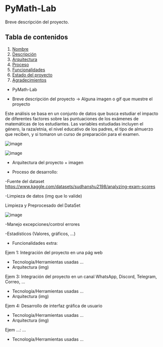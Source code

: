 # PyMath-Lab

Breve descripción del proyecto.

## Tabla de contenidos

1. [Nombre](#Nombre)
2. [Descripción](#descripción)
3. [Arquitectura](#Arquitectura)
4. [Proceso](#Proceso)
5. [Funcionalidades](#Funcionalidades)
6. [Estado del proyecto](#EstadoDelProyecto)
7. [Agradecimientos](#Agradecimientos)


* PyMath-Lab

* Breve descripción del proyecto -> Alguna imagen o gif que muestre el proyecto

Este análisis se basa en un conjunto de datos que busca estudiar el impacto de diferentes factores sobre las puntuaciones de los exámenes de matemáticas de los estudiantes. Las variables estudiadas incluyen el género, la raza/etnia, el nivel educativo de los padres, el tipo de almuerzo que reciben, y si tomaron un curso de preparación para el examen.

![image](https://github.com/user-attachments/assets/ceebd7fc-33a9-43c5-8a33-36af4f5f3458)


![image](https://github.com/user-attachments/assets/936db9d4-54af-4720-8be3-3f32110c8ab7)




* Arquitectura del proyecto + imagen

* Proceso de desarrollo:

-Fuente del dataset 
https://www.kaggle.com/datasets/sudhanshu2198/analyzing-exam-scores

-Limpieza de datos (img que lo valide) 

Limpieza y Preprocesado del DataSet

![image](https://github.com/user-attachments/assets/5ed8450a-cd8a-4fac-a08e-a91fd0904d9c)


-Manejo excepciones/control errores

-Estadísticos (Valores, gráficos, …)

* Funcionalidades extra:

Ejem 1: Integración del proyecto en una pág web
- Tecnología/Herramientas usadas …
- Arquitectura (img)

Ejem 3: Integración del proyecto en un canal WhatsApp, Discord, Telegram, Correo, …
- Tecnología/Herramientas usadas …
- Arquitectura (img)

Ejem 4: Desarrollo de interfaz gráfica de usuario
- Tecnología/Herramientas usadas …
- Arquitectura (img)

Ejem …: …
- Tecnología/Herramientas usadas …
